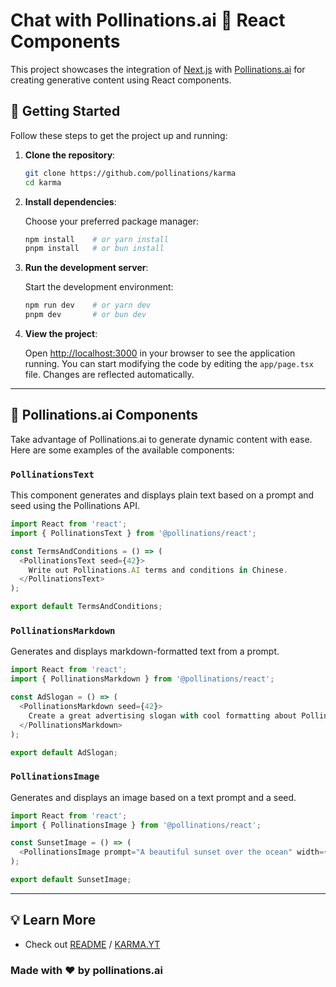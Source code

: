 # Chat with Pollinations.ai 🌟 React Components

This project showcases the integration of [Next.js](https://nextjs.org) with [Pollinations.ai](https://pollinations.ai) for creating generative content using React components.

## 🚀 Getting Started

Follow these steps to get the project up and running:

1. **Clone the repository**:

    ```bash
    git clone https://github.com/pollinations/karma
    cd karma
    ```

2. **Install dependencies**:

    Choose your preferred package manager:

    ```bash
    npm install    # or yarn install
    pnpm install   # or bun install
    ```

3. **Run the development server**:

    Start the development environment:

    ```bash
    npm run dev    # or yarn dev
    pnpm dev       # or bun dev
    ```

4. **View the project**:

    Open [http://localhost:3000](http://localhost:3000) in your browser to see the application running. You can start modifying the code by editing the `app/page.tsx` file. Changes are reflected automatically.

---

## 🧩 Pollinations.ai Components

Take advantage of Pollinations.ai to generate dynamic content with ease. Here are some examples of the available components:

### `PollinationsText`

This component generates and displays plain text based on a prompt and seed using the Pollinations API.

```javascript
import React from 'react';
import { PollinationsText } from '@pollinations/react';

const TermsAndConditions = () => (
  <PollinationsText seed={42}>
    Write out Pollinations.AI terms and conditions in Chinese.
  </PollinationsText>
);

export default TermsAndConditions;
```

### `PollinationsMarkdown`

Generates and displays markdown-formatted text from a prompt.

```javascript
import React from 'react';
import { PollinationsMarkdown } from '@pollinations/react';

const AdSlogan = () => (
  <PollinationsMarkdown seed={42}>
    Create a great advertising slogan with cool formatting about Pollinating in markdown.
  </PollinationsMarkdown>
);

export default AdSlogan;
```

### `PollinationsImage`

Generates and displays an image based on a text prompt and a seed.

```javascript
import React from 'react';
import { PollinationsImage } from '@pollinations/react';

const SunsetImage = () => (
  <PollinationsImage prompt="A beautiful sunset over the ocean" width={800} height={600} seed={42} />
);

export default SunsetImage;
```

---

## 💡 Learn More

- Check out [README](https://pollinations.ai/readme) / [KARMA.YT](https://karma.yt)

### Made with ❤️ by pollinations.ai